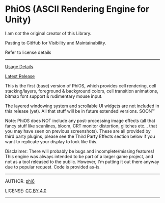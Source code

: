 # PhiOS (ASCII Rendering Engine for Unity)

I  am _not_ the original creator of this Library.

Pasting to GitHub for Visibility and Maintainability.

Refer to license details

***
[Usage Details](https://github.com/codyjb/PhiOS/wiki)

[Latest Release](https://github.com/codyjb/PhiOS/releases)

This is the first (base) version of PhiOS, which provides cell rendering, cell stacking/layers,
foreground & background colors, cell transition animations, bitmap font support & rudimentary mouse input.

The layered windowing system and scrollable UI widgets are not included in this release (yet).
All that stuff will be in future extended versions. SOON™

Note: PhiOS does NOT include any post-processing image effects (all that fancy stuff like scanlines,
bloom, CRT monitor distortion, glitches etc... that you may have seen on previous screenshots).
These are all provided by third party plugins, please see the Third Party Effects section below
if you want to replicate your display to look like this.

Disclaimer: There will probably be bugs and incomplete/missing features! This engine was always intended
to be part of a larger game project, and not as a tool released to the public. However, I'm putting it
out there anyway due to popular request. Code is provided as-is.


***
AUTHOR: [phi6](https://twitter.com/phi6)

LICENSE: [CC BY 4.0](https://creativecommons.org/licenses/by/4.0/)
***
